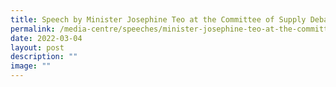 ```yaml
---
title: Speech by Minister Josephine Teo at the Committee of Supply Debate 2022
permalink: /media-centre/speeches/minister-josephine-teo-at-the-committee-of-supply-debate-2022/
date: 2022-03-04
layout: post
description: ""
image: ""
---
```

